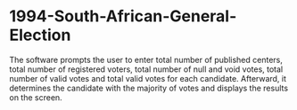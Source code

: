 # 1994-South-African-General-Election
The software prompts the user to enter total number of published centers, total number of registered voters, total number of null and void votes, total number of valid votes and total valid votes for each candidate. Afterward, it determines the candidate with the majority of votes and displays the results on the screen.
